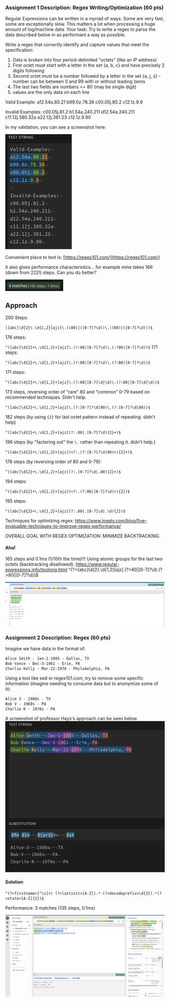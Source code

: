 ### Assignment 1 Description: Regex Writing/Optimization (60 pts)

Regular Expressions can be written in a myriad of ways. Some are very fast, some are exceptionally slow. This matters a lot when processing a huge amount of log/machine data. Your task: Try to write a regex to parse the data described below in as performant a way as possible.

Write a regex that correctly identify and capture values that meet the specification:

1. Data is broken into four period-delimited "octets" (like an IP address)
2. First octet must start with a letter in the set {a, b, c} and have precisely 2 digits following
3. Second octet must be a number followed by a letter in the set {a, j, z} - number can be between 0 and 99 with or without leading zeros
4. The last two fields are numbers <= 80 (may be single digit)
5. values are the only data on each line

Valid Example:
a12.54a.80.21
b99.0z.78.38
c00.05j.80.2
c12.1z.9.9

Invalid Examples:
c00.05j.81.2
b1.54a.240.211
d12.54a.240.211
c11.12j.380.32a
a22.12j.381.23
c12.1z.9.90

In my validation, you can see a screenshot here:

![examples](img/examples.png)

Convenient place to test is: [https://regex101.com/](https://regex101.com/)

It also gives performance characteristics... for example mine takes 166 (down from 222!) steps. Can you do better?

![166 steps](img/steps.png)

## Approach

200 Steps:

`([abc]\d{2}\.\d{1,2}[ajz]\.((80)|([0-7]?\d))\.((80)|([0-7]?\d)))$`

176 steps:

`^([abc]\d{2}+\.\d{1,2}+[ajz]\.(?:80|[0-7]?\d)\.(:?80|[0-7]?\d))$`
171 steps:

`^([abc]\d{2}+\.\d{1,2}+[ajz]\.(?:80|[0-7]?\d)\.(?:80|[0-7]?\d))$`

171 steps:

`^([abc]\d{2}+\.\d{1,2}+[ajz]\.(?:80|[0-7]\d|\d)\.(?:80|[0-7]\d|\d))$`

173 steps, reversing order of "rare" 80 and "common" 0-79 based on recommended techniques. Didn't help.

`^([abc]\d{2}+\.\d{1,2}+[ajz]\.(?:[0-7]?\d|80)\.(?:[0-7]?\d|80))$`

182 steps (by using `{2}` for last octet pattern instead of repeating. didn't help)

`^([abc]\d{2}+\.\d{1,2}+[ajz](?:.80|.[0-7]?\d){2}+)$`

196 steps (by "factoring out" the `\.` rather than repeating it. didn't help.)

`^([abc]\d{2}+\.\d{1,2}+[ajz](<?:.(?:[0-7]?\d|80)>){2}+)$`

178 steps (by reversing order of 80 and 0-79):

`^([abc]\d{2}+\.\d{1,2}+[ajz](?:.[0-7]?\d|.80){2}+)$`

194 steps:

`^([abc]\d{2}+\.\d{1,2}+[ajz](<?:.(?:80|[0-7]?\d)>){2})$`

195 steps:

`^([abc]\d{2}+\.\d{1,2}+[ajz](?:.80|.[0-7]\d|.\d){2})$`

Techniques for optimizing regex: https://www.loggly.com/blog/five-invaluable-techniques-to-improve-regex-performance/

OVERALL GOAL WITH REGEX OPTIMIZATION: MINIMIZE BACKTRACKING.

#### Aha!

165 steps and 0.1ms (1/10th the time)!!! Using atomic groups for the last two octets (backtracking disallowed).
https://www.regular-expressions.info/toolong.html
^(?>[abc]\d{2}\.\d{1,2}[ajz]\.(?>80|[0-7]?\d)\.(?>80|[0-7]?\d))$

![165 steps, 0.1 ms](img/165-steps.jpg)

### Assignment 2 Description: Regex (60 pts)

Imagine we have data in the format of:

```
Alice Smith - Jan-1-1985 - Dallas, TX
Bob Vance - Dec-3-1961 - Erie, PA
Charlie Kelly - Mar-22-1978 - Philadelphia, PA
```

Using a tool like sed or regex101.com, try to remove some specific information (imagine needing to consume data but to anonymize some of it):

```
Alice S - 1980s - TX
Bob V - 1960s - PA
Charlie K - 1970s - PA
```

A screenshot of professor Hays's approach can be seen below.
![assignment 2 demonstration](img/assignment2.png)

#### Solution

```
^(?<firstname>[^\s]+) (?<lastinit>[A-Z]).*-(?<decadeprefix>\d{3}).*(?<state>[A-Z]{2})$
```

Performance: 3 matches (135 steps, 0.1ms)

![assignment 2 solution with named groups](img/assignment2solution.jpg)

